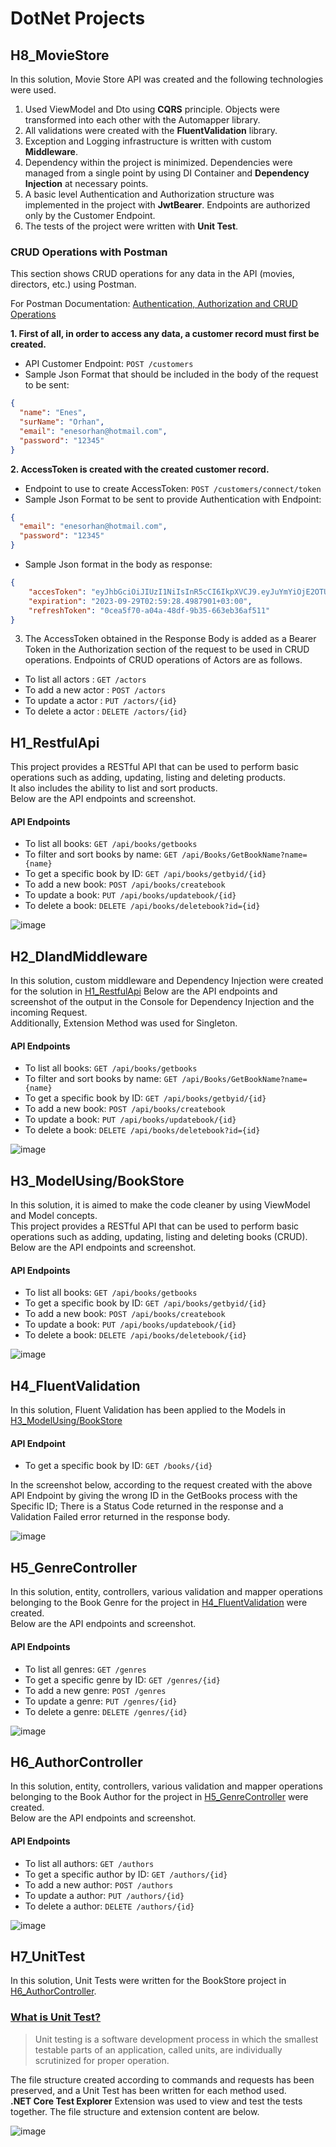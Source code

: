 <h1>DotNet Projects</h1>

<h2>H8_MovieStore</h2>

<p>
  In this solution, Movie Store API was created and the following technologies were used.
</p>

1. Used ViewModel and Dto using **CQRS** principle. Objects were transformed into each other with the Automapper library.
2. All validations were created with the **FluentValidation** library.
3. Exception and Logging infrastructure is written with custom **Middleware**.
4. Dependency within the project is minimized. Dependencies were managed from a single point by using DI Container and **Dependency Injection** at necessary points.
5. A basic level Authentication and Authorization structure was implemented in the project with **JwtBearer**. Endpoints are authorized only by the Customer Endpoint.
6. The tests of the project were written with **Unit Test**.

<h3>CRUD Operations with Postman</h3>

This section shows CRUD operations for any data in the API (movies, directors, etc.) using Postman.
<p>
  For Postman Documentation: <a href="https://documenter.getpostman.com/view/29567242/2s9YJaWhxc">Authentication, Authorization and CRUD Operations</a>
</p>

**1. First of all, in order to access any data, a customer record must first be created.**
- API Customer Endpoint:  `POST /customers`
- Sample Json Format that should be included in the body of the request to be sent:

```json
{
  "name": "Enes",
  "surName": "Orhan",
  "email": "enesorhan@hotmail.com",
  "password": "12345"
}
```

**2. AccessToken is created with the created customer record.**
- Endpoint to use to create AccessToken: `POST /customers/connect/token`
- Sample Json Format to be sent to provide Authentication with Endpoint:

```json
{
  "email": "enesorhan@hotmail.com",
  "password": "12345"
}
```

- Sample Json format in the body as response:
```json
{
    "accesToken": "eyJhbGciOiJIUzI1NiIsInR5cCI6IkpXVCJ9.eyJuYmYiOjE2OTU5NDQ2NjgsImV4cCI6MTY5NTk0NTU2OCwiaXNzIjoid3d3LnRlc3QuY29tIiwiYXVkIjoid3d3LnRlc3QuY29tIn0.vBZoAtujJmC8qEpQJEDlg7b14DZJJIex6jlZhL5iCD4",
    "expiration": "2023-09-29T02:59:28.4987901+03:00",
    "refreshToken": "0cea5f70-a04a-48df-9b35-663eb36af511"
}
```

3. The AccessToken obtained in the Response Body is added as a Bearer Token in the Authorization section of the request to be used in CRUD operations.
   Endpoints of CRUD operations of Actors are as follows.
- To list all actors  : `GET /actors`
- To add a new actor  : `POST /actors`
- To update a actor   : `PUT /actors/{id}`
- To delete a actor   : `DELETE /actors/{id}`

<h2>H1_RestfulApi</h2>
<p>
  This project provides a RESTful API that can be used to perform basic operations such as adding, updating, listing and deleting products. <br/>
  It also includes the ability to list and sort products. <br/>
  Below are the API endpoints and screenshot.
</p>

<h4>API Endpoints</h4>

- To list all books:  `GET /api/books/getbooks`
- To filter and sort books by name: `GET /api/Books/GetBookName?name={name}`
- To get a specific book by ID: `GET /api/books/getbyid/{id}`
- To add a new book: `POST /api/books/createbook`
- To update a book: `PUT /api/books/updatebook/{id}`
- To delete a book: `DELETE /api/books/deletebook?id={id}`

![image](https://github.com/enesorhaan/DotNetProjects/assets/59869028/9ffd4561-4fee-40d8-a80f-1169e5cdcfe5)

<h2>H2_DIandMiddleware</h2>
<p>
  In this solution, custom middleware and Dependency Injection were created for the solution in <a href="https://github.com/enesorhaan/DotNetProjects/tree/main/H1_RestfulApi">H1_RestfulApi</a>
  Below are the API endpoints and screenshot of the output in the Console for Dependency Injection and the incoming Request. <br/>
  Additionally, Extension Method was used for Singleton.
</p>

<h4>API Endpoints</h4>

- To list all books:  `GET /api/books/getbooks`
- To filter and sort books by name: `GET /api/Books/GetBookName?name={name}`
- To get a specific book by ID: `GET /api/books/getbyid/{id}`
- To add a new book: `POST /api/books/createbook`
- To update a book: `PUT /api/books/updatebook/{id}`
- To delete a book: `DELETE /api/books/deletebook?id={id}`

![image](https://github.com/enesorhaan/DotNetProjects/assets/59869028/244bbeb3-877b-4b75-8aa1-f3ec80a3e1cb)


<h2>H3_ModelUsing/BookStore</h2>
<p>
  In this solution, it is aimed to make the code cleaner by using ViewModel and Model concepts. <br/>
  This project provides a RESTful API that can be used to perform basic operations such as adding, updating, listing and deleting books (CRUD). <br/>
  Below are the API endpoints and screenshot.
</p>

<h4>API Endpoints</h4>

- To list all books:  `GET /api/books/getbooks`
- To get a specific book by ID: `GET /api/books/getbyid/{id}`
- To add a new book: `POST /api/books/createbook`
- To update a book: `PUT /api/books/updatebook/{id}`
- To delete a book: `DELETE /api/books/deletebook/{id}`

![image](https://github.com/enesorhaan/DotNetProjects/assets/59869028/615bd2db-04c7-4a2c-a2d2-0b0acf4adc0c)

<h2>H4_FluentValidation</h2>
<p>
  In this solution, Fluent Validation has been applied to the Models in <a href = "https://github.com/enesorhaan/DotNetProjects/tree/main/H3_ModelUsing/BookStore">H3_ModelUsing/BookStore</a>
</p>

<h4>API Endpoint</h4>

- To get a specific book by ID: `GET /books/{id}`

<p>
   In the screenshot below, according to the request created with the above API Endpoint by giving the wrong ID in the GetBooks process with the Specific ID; There is a Status Code returned in the response and a Validation Failed error returned in the response body.
</p>


![image](https://github.com/enesorhaan/DotNetProjects/assets/59869028/a65309e4-36e4-4ccb-97bd-da54dc250d69)

<h2>H5_GenreController</h2>
<p>
  In this solution, entity, controllers, various validation and mapper operations belonging to the Book Genre for the project in <a href="https://github.com/enesorhaan/DotNetProjects/tree/main/H4_FluentValidation/BookStore">H4_FluentValidation</a> were created. <br/>
  Below are the API endpoints and screenshot.
</p>

<h4>API Endpoints</h4>

- To list all genres:  `GET /genres`
- To get a specific genre by ID: `GET /genres/{id}`
- To add a new genre: `POST /genres`
- To update a genre: `PUT /genres/{id}`
- To delete a genre: `DELETE /genres/{id}`

![image](https://github.com/enesorhaan/DotNetProjects/assets/59869028/f76ce3b0-0539-4277-9db8-07a3dbea2fdb)

<h2>H6_AuthorController</h2>
<p>
  In this solution, entity, controllers, various validation and mapper operations belonging to the Book Author for the project in <a href="https://github.com/enesorhaan/DotNetProjects/tree/main/H5_GenreController/BookStore">H5_GenreController</a> were created. <br/>
  Below are the API endpoints and screenshot.
</p>

<h4>API Endpoints</h4>

- To list all authors:  `GET /authors`
- To get a specific author by ID: `GET /authors/{id}`
- To add a new author: `POST /authors`
- To update a author: `PUT /authors/{id}`
- To delete a author: `DELETE /authors/{id}`

![image](https://github.com/enesorhaan/DotNetProjects/assets/59869028/5217f2cb-451d-468c-8171-84ea19f35cba)


<h2>H7_UnitTest</h2>
<p>
  In this solution, Unit Tests were written for the BookStore project in <a href="https://github.com/enesorhaan/DotNetProjects/tree/main/H6_AuthorController/BookStore">H6_AuthorController</a>. <br/>
</p>

<h3><a href="https://en.wikipedia.org/wiki/Unit_testing">What is Unit Test?</a></h3>

> Unit testing is a software development process in which the smallest testable parts of an application,
> called units, are individually scrutinized for proper operation.

The file structure created according to commands and requests has been preserved, and a Unit Test has been written for each method used. <br/>
__.NET Core Test Explorer__ Extension was used to view and test the tests together. The file structure and extension content are below.

![image](https://github.com/enesorhaan/DotNetProjects/assets/59869028/37207e40-9a52-479f-878f-96a7802a66c1)


